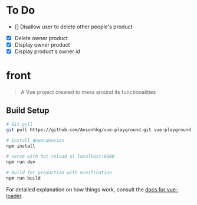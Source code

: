 # To Do
- [] Disallow user to delete other people's product
- [x] Delete owner product
- [x] Display owner product
- [x] Display product's owner id

# front

> A Vue project created to mess around its functionalities

## Build Setup

``` bash
# Git pull
git pull https://github.com/Ansonhkg/vue-playground.git vue-playground

# install dependencies
npm install

# serve with hot reload at localhost:8080
npm run dev

# build for production with minification
npm run build
```

For detailed explanation on how things work, consult the [docs for vue-loader](http://vuejs.github.io/vue-loader).
